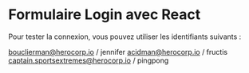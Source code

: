 # Formulaire Login avec React

Pour tester la connexion, vous pouvez utiliser les identifiants suivants :

bouclierman@herocorp.io / jennifer
acidman@herocorp.io / fructis
captain.sportsextremes@herocorp.io / pingpong